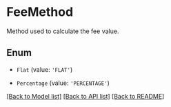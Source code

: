 # FeeMethod

Method used to calculate the fee value.

## Enum

* `Flat` (value: `'FLAT'`)

* `Percentage` (value: `'PERCENTAGE'`)

[[Back to Model list]](../README.md#documentation-for-models) [[Back to API list]](../README.md#documentation-for-api-endpoints) [[Back to README]](../README.md)
